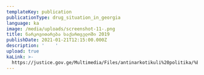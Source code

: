 ```yaml
---
templateKey: publication
publicationType: drug_situation_in_georgia
language: ka
image: /media/uploads/screenshot-11-.png
title: ნარკოვითარება საქართველოში 2019
publishDate: 2021-01-21T12:15:00.000Z
description: '    '
upload: true
kaLink: >-
  https://justice.gov.ge/Multimedia/Files/antinarkotikuli%20politika/%E1%83%9C%E1%83%90%E1%83%A0%E1%83%99%E1%83%9D%E1%83%95%E1%83%98%E1%83%97%E1%83%90%E1%83%A0%E1%83%94%E1%83%91%E1%83%98%E1%83%A1%202019%20%E1%83%AC%E1%83%9A%E1%83%98%E1%83%A1%20%E1%83%90%E1%83%9C%E1%83%92%E1%83%90%E1%83%A0%E1%83%98%E1%83%A8%E1%83%98.pdf
---
```


